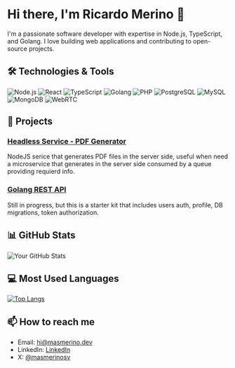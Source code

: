   # Hi there, I'm Ricardo Merino 👋

I'm a passionate software developer with expertise in Node.js, TypeScript, and Golang. I love building web applications and contributing to open-source projects.

## 🛠️ Technologies & Tools

![Node.js](https://img.shields.io/badge/-Node.js-333333?style=flat&logo=node.js)
![React](https://img.shields.io/badge/-React-333333?style=flat&logo=react)
![TypeScript](https://img.shields.io/badge/-TypeScript-333333?style=flat&logo=typescript)
![Golang](https://img.shields.io/badge/-Golang-333333?style=flat&logo=go)
![PHP](https://img.shields.io/badge/-PHP-333333?style=flat&logo=php)
![PostgreSQL](https://img.shields.io/badge/-PostgreSQL-333333?style=flat&logo=postgresql)
![MySQL](https://img.shields.io/badge/-MySQL-333333?style=flat&logo=mysql)
![MongoDB](https://img.shields.io/badge/-MongoDB-333333?style=flat&logo=mongodb)
![WebRTC](https://img.shields.io/badge/-WebRTC-333333?style=flat&logo=webrtc)

## 🚀 Projects

### [Headless Service - PDF Generator](https://github.com/masmerino13/pdf-generator)
NodeJS serice that generates PDF files in the server side, useful when need a microservice that generates in the server side consumed by a queue providing requierd info.

### [Golang REST API](https://github.com/masmerino13/golang-rest-api)
Still in progress, but this is a starter kit that includes users auth, profile, DB migrations, token authorization.

## 📊 GitHub Stats

![Your GitHub Stats](https://github-readme-stats.vercel.app/api?username=masmerino13&show_icons=true&count_private=true&include_all_commits=true)

## 💻 Most Used Languages

[![Top Langs](https://github-readme-stats.vercel.app/api/top-langs/?username=masmerino13&layout=donut-vertical&langs_count=20)](https://github.com/masmerino13/github-readme-stats)

## 📫 How to reach me

- Email: [hi@masmerino.dev](mailto:hi@masmerino.dev)
- LinkedIn: [LinkedIn](https://www.linkedin.com/in/ricardomerino/)
- X: [@masmerinosv](https://x.com/masmerinosv)
